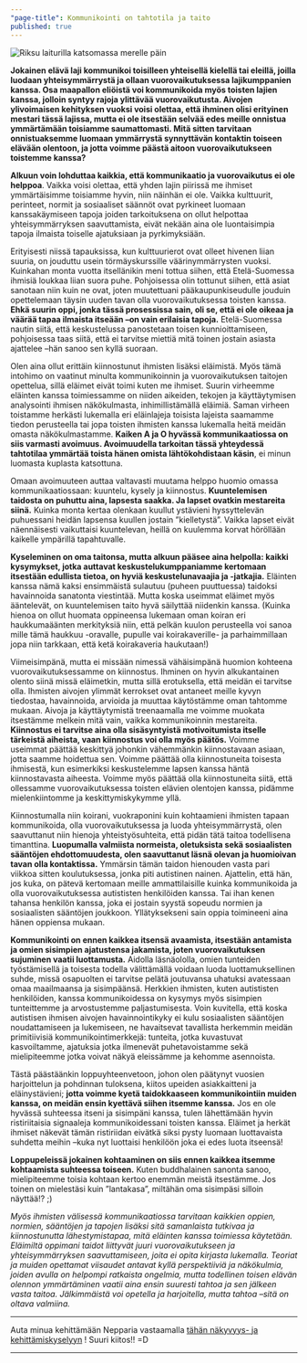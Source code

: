 ```yaml
---
"page-title": Kommunikointi on tahtotila ja taito
published: true
---
```






![Riksu laiturilla katsomassa merelle päin]({{site.baseurl}}/uploaded-images/riksu-laiturilla-katsomassa-merelle-pain.jpeg)


**Jokainen elävä laji kommunikoi toisilleen yhteisellä kielellä tai eleillä, joilla luodaan yhteisymmärrystä ja ollaan vuorovaikutuksessa lajikumppanien kanssa. Osa maapallon eliöistä voi kommunikoida myös toisten lajien kanssa, jolloin syntyy rajoja ylittävää vuorovaikutusta. Aivojen ylivoimaisen kehityksen vuoksi voisi olettaa, että ihminen olisi erityinen mestari tässä lajissa, mutta ei ole itsestään selvää edes meille onnistua ymmärtämään toisiamme saumattomasti. Mitä sitten tarvitaan onnistuaksemme luomaan ymmärrystä synnyttävän kontaktin toiseen elävään olentoon, ja jotta voimme päästä aitoon vuorovaikutukseen toistemme kanssa?**

**Alkuun voin lohduttaa kaikkia, että kommunikaatio ja vuorovaikutus ei ole helppoa**. Vaikka voisi olettaa, että yhden lajin piirissä me ihmiset ymmärtäisimme toisiamme hyvin, niin näinhän ei ole. Vaikka kulttuurit, perinteet, normit ja sosiaaliset säännöt ovat pyrkineet luomaan kanssakäymiseen tapoja joiden tarkoituksena on ollut helpottaa yhteisymmärryksen saavuttamista, eivät nekään aina ole luontaisimpia tapoja ilmaista toiselle ajatuksiaan ja pyrkimyksiään.

Erityisesti niissä tapauksissa, kun kulttuurierot ovat olleet hivenen liian suuria, on jouduttu usein törmäyskurssille väärinymmärrysten vuoksi. Kuinkahan monta vuotta itsellänikin meni tottua siihen, että Etelä-Suomessa ihmisiä loukkaa liian suora puhe. Pohjoisessa olin tottunut siihen, että asiat sanotaan niin kuin ne ovat, joten muutettuani pääkaupunkiseudulle jouduin opettelemaan täysin uuden tavan olla vuorovaikutuksessa toisten kanssa. **Ehkä suurin oppi, jonka tässä prosessissa sain, oli se, että ei ole oikeaa ja väärää tapaa ilmaista itseään –on vain erilaisia tapoja.** Etelä-Suomessa nautin siitä, että keskustelussa panostetaan toisen kunnioittamiseen, pohjoisessa taas siitä, että ei tarvitse miettiä mitä toinen jostain asiasta ajattelee –hän sanoo sen kyllä suoraan.

Olen aina ollut erittäin kiinnostunut ihmisten lisäksi eläimistä. Myös tämä intohimo on vaatinut minulta kommunikoinnin ja vuorovaikutuksen taitojen opettelua, sillä eläimet eivät toimi kuten me ihmiset. Suurin virheemme eläinten kanssa toimiessamme on niiden aikeiden, tekojen ja käyttäytymisen analysointi ihmisen näkökulmasta, inhimillistämällä eläimiä. Saman virheen toistamme herkästi lukemalla eri eläinlajeja toisista lajeista saamamme tiedon perusteella tai jopa toisten ihmisten kanssa lukemalla heitä meidän omasta näkökulmastamme. **Kaiken A ja O hyvässä kommunikaatiossa on siis varmasti avoimuus. Avoimuudella tarkoitan tässä yhteydessä tahtotilaa ymmärtää toista hänen omista lähtökohdistaan käsin**, ei minun luomasta kuplasta katsottuna.

Omaan avoimuuteen auttaa valtavasti muutama helppo huomio omassa kommunikaatiossaan: kuuntelu, kysely ja kiinnostus. **Kuuntelemisen taidosta on puhuttu aina, lapsesta saakka. Ja lapset ovatkin mestareita siinä.** Kuinka monta kertaa olenkaan kuullut ystävieni hyssyttelevän puhuessani heidän lapsensa kuullen jostain ”kielletystä”. Vaikka lapset eivät näennäisesti vaikuttaisi kuuntelevan, heillä on kuulemma korvat höröllään kaikelle ympärillä tapahtuvalle.

**Kyseleminen on oma taitonsa, mutta alkuun pääsee aina helpolla: kaikki kysymykset, jotka auttavat keskustelukumppaniamme kertomaan itsestään edullista tietoa, on hyviä keskustelunavaajia ja -jatkajia.** Eläinten kanssa nämä kaksi ensimmäistä sulautuu (puheen puuttuessa) taidoksi havainnoida sanatonta viestintää. Mutta koska useimmat eläimet myös ääntelevät, on kuuntelemisen taito hyvä säilyttää niidenkin kanssa. (Kuinka hienoa on ollut huomata oppineensa lukemaan oman koiran eri haukkumaäänten merkityksiä niin, että pelkän kuulon perusteella voi sanoa mille tämä haukkuu -oravalle, pupulle vai koirakaverille- ja parhaimmillaan jopa niin tarkkaan, että ketä koirakaveria haukutaan!)

Viimeisimpänä, mutta ei missään nimessä vähäisimpänä huomion kohteena vuorovaikutuksessamme on kiinnostus. Ihminen on hyvin alkukantainen olento siinä missä eläimetkin, mutta sillä erotuksella, että meidän ei tarvitse olla. Ihmisten aivojen ylimmät kerrokset ovat antaneet meille kyvyn tiedostaa, havainnoida, arvioida ja muuttaa käytöstämme oman tahtomme mukaan. Aivoja ja käyttäytymistä treenaamalla me voimme muokata itsestämme melkein mitä vain, vaikka kommunikoinnin mestareita. **Kiinnostus ei tarvitse aina olla sisäsyntyistä motivoitumista itselle tärkeistä aiheista, vaan kiinnostus voi olla myös päätös.** Voimme useimmat päättää keskittyä johonkin vähemmänkin kiinnostavaan asiaan, jotta saamme hoidettua sen. Voimme päättää olla kiinnostuneita toisesta ihmisestä, kun esimerkiksi keskustelemme lapsen kanssa häntä kiinnostavasta aiheesta. Voimme myös päättää olla kiinnostuneita siitä, että ollessamme vuorovaikutuksessa toisten elävien olentojen kanssa, pidämme mielenkiintomme ja keskittymiskykymme yllä.

Kiinnostumalla niin koirani, vuokraponini kuin kohtaamieni ihmisten tapaan kommunikoida, olla vuorovaikutuksessa ja luoda yhteisymmärrystä, olen saavuttanut niin hienoja yhteistyösuhteita, että pidän tätä taitoa todellisena timanttina. **Luopumalla valmiista normeista, oletuksista sekä sosiaalisten sääntöjen ehdottomuudesta, olen saavuttanut läsnä olevan ja huomioivan tavan olla kontaktissa.** Ymmärsin tämän taidon hienouden vasta pari viikkoa sitten koulutuksessa, jonka piti autistinen nainen. Ajattelin, että hän, jos kuka, on pätevä kertomaan meille ammattilaisille kuinka kommunikoida ja olla vuorovaikutuksessa autististen henkilöiden kanssa. Tai ihan kenen tahansa henkilön kanssa, joka ei jostain syystä sopeudu normien ja sosiaalisten sääntöjen joukkoon. Yllätyksekseni sain oppia toimineeni aina hänen oppiensa mukaan.

**Kommunikointi on ennen kaikkea itsensä avaamista, itsestään antamista ja omien sisimpien ajatustensa jakamista, joten vuorovaikutuksen sujuminen vaatii luottamusta.** Aidolla läsnäololla, omien tunteiden työstämisellä ja toisesta todella välittämällä voidaan luoda luottamuksellinen suhde, missä osapuolten ei tarvitse pelätä joutuvansa uhatuksi avatessaan omaa maailmaansa ja sisimpäänsä. Herkkien ihmisten, kuten autististen henkilöiden, kanssa kommunikoidessa on kysymys myös sisimpien tunteittemme ja arvostustemme paljastumisesta. Voin kuvitella, että koska autistisen ihmisen aivojen havainnointikyky ei kulu sosiaalisten sääntöjen noudattamiseen ja lukemiseen, ne havaitsevat tavallista herkemmin meidän primitiivisiä kommunikointimerkkejä: tunteita, jotka kuvastuvat kasvoiltamme, ajatuksia jotka ilmenevät puhetavoistamme sekä mielipiteemme jotka voivat näkyä eleissämme ja kehomme asennoista.

Tästä päästäänkin loppuyhteenvetoon, johon olen päätynyt vuosien harjoittelun ja pohdinnan tuloksena, kiitos upeiden asiakkaitteni ja eläinystävieni; **jotta voimme kyetä taidokkaaseen kommunikointiin muiden kanssa, on meidän ensin kyettävä siihen itsemme kanssa.** Jos en ole hyvässä suhteessa itseni ja sisimpäni kanssa, tulen lähettämään hyvin ristiriitaisia signaaleja kommunikoidessani toisten kanssa. Eläimet ja herkät ihmiset näkevät tämän ristiriidan eivätkä siksi pysty luomaan luottavaista suhdetta meihin –kuka nyt luottaisi henkilöön joka ei edes luota itseensä!

**Loppupeleissä jokainen kohtaaminen on siis ennen kaikkea itsemme kohtaamista suhteessa toiseen.** Kuten buddhalainen sanonta sanoo, mielipiteemme toisia kohtaan kertoo enemmän meistä itsestämme. Jos toinen on mielestäsi kuin ”lantakasa”, miltähän oma sisimpäsi silloin näyttää!? ;)


_Myös ihmisten välisessä kommunikaatiossa tarvitaan kaikkien oppien, normien, sääntöjen ja tapojen lisäksi sitä samanlaista tutkivaa ja kiinnostunutta lähestymistapaa, mitä eläinten kanssa toimiessa käytetään.  Eläimiltä oppimani taidot liittyvät juuri vuorovaikutukseen ja yhteisymmärryksen saavuttamiseen, joita ei opita kirjasta lukemalla. Teoriat ja muiden opettamat viisaudet antavat kyllä perspektiiviä ja näkökulmia, joiden avulla on helpompi ratkaista ongelmia, mutta todellinen toisen elävän olennon ymmärtäminen vaatii aina ensin suuresti tahtoa ja sen jälkeen vasta taitoa. Jälkimmäistä voi opetella ja harjoitella, mutta tahtoa –sitä on oltava valmiina._

___

Auta minua kehittämään Nepparia vastaamalla
[tähän näkyvyys- ja kehittämiskyselyyn](https://docs.google.com/forms/d/176dqWqr1rtptN2gY9Z10OUQjiLbrq1T9Zu-S_kPgq-U/viewform) ! 
Suuri kiitos!! =D

___